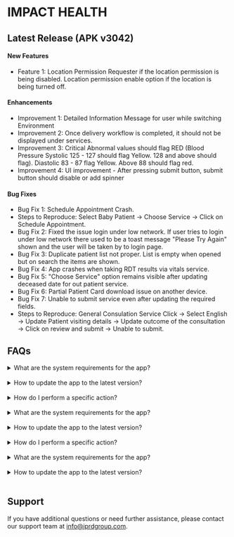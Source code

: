 # IMPACT HEALTH

## Latest Release (APK v3042)

#### New Features
- Feature 1: Location Permission Requester if the location permission is being disabled. Location permission enable option if the location is being turned off.
  
#### Enhancements
- Improvement 1: Detailed Information Message for user while switching Environment
- Improvement 2: Once delivery workflow is completed, it should not be displayed under services.
- Improvement 3: Critical Abnormal values should flag RED (Blood Pressure Systolic 125 - 127 should flag Yellow. 128 and above should flag). Diastolic  83 - 87 flag Yellow. Above 88 should flag red.
- Improvement 4: UI improvement - After pressing submit button, submit button should disable or add spinner

#### Bug Fixes
- Bug Fix 1: Schedule Appointment Crash.
- Steps to Reproduce: Select Baby Patient -> Choose Service -> Click on Schedule Appointment.
- Bug Fix 2: Fixed the issue login under low network. If user tries to login under low network there used to be a toast message "Please Try Again" shown and the user will be taken by to login page.
- Bug Fix 3: Duplicate patient list not proper. List is empty when opened but on search the items are shown.
- Bug Fix 4: App crashes when taking RDT results via vitals service.
- Bug Fix 5: "Choose Service" option remains visible after updating deceased date for out patient service.
- Bug Fix 6: Partial Patient Card download issue on another device.
- Bug Fix 7: Unable to submit service even after updating the required fields.
- Steps to Reproduce: General Consulation Service Click -> Select English -> Update Patient visiting details -> Update outcome of the consultation -> Click on review and submit -> Unable to submit.

## FAQs

<details>
<summary>What are the system requirements for the app?</summary>
  Minimum System Requirements:
  - Android Device
  - Android level 8(Oreo)
</details>
<br>
<details>
<summary>How to update the app to the latest version?</summary>
  Explain the steps for updating the app to the latest version.
</details>
<br>
<details>
<summary>How do I perform a specific action?</summary>
  Describe the steps to perform the specific action.
</details>
<br>
<details>
<summary>What are the system requirements for the app?</summary>
  Provide information about the minimum system requirements.
</details>
<br>
<details>
<summary>How to update the app to the latest version?</summary>
  Explain the steps for updating the app to the latest version.
</details>
<br>
<details>
<summary>How do I perform a specific action?</summary>
  Describe the steps to perform the specific action.
</details>
<br>
<details>
<summary>What are the system requirements for the app?</summary>
  Provide information about the minimum system requirements.
</details>
<br>
<details>
<summary>How to update the app to the latest version?</summary>
  Explain the steps for updating the app to the latest version.
</details>
<br>

<!-- Add more FAQs as needed -->

## Support

If you have additional questions or need further assistance, please contact our support team at info@iprdgroup.com.
